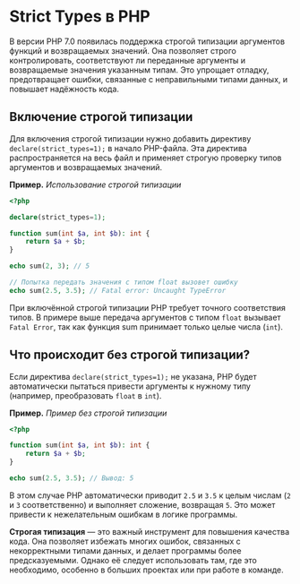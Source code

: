 # Strict Types в PHP

В версии PHP 7.0 появилась поддержка строгой типизации аргументов функций и возвращаемых значений. Она позволяет строго контролировать, соответствуют ли переданные аргументы и возвращаемые значения указанным типам. Это упрощает отладку, предотвращает ошибки, связанные с неправильными типами данных, и повышает надёжность кода.

## Включение строгой типизации

Для включения строгой типизации нужно добавить директиву `declare(strict_types=1);` в начало PHP-файла. Эта директива распространяется на весь файл и применяет строгую проверку типов аргументов и возвращаемых значений.

**Пример.** _Использование строгой типизации_

```php
<?php

declare(strict_types=1);

function sum(int $a, int $b): int {
    return $a + $b;
}

echo sum(2, 3); // 5

// Попытка передать значения с типом float вызовет ошибку
echo sum(2.5, 3.5); // Fatal error: Uncaught TypeError
```

При включённой строгой типизации PHP требует точного соответствия типов. В примере выше передача аргументов с типом `float` вызывает `Fatal Error`, так как функция sum принимает только целые числа (`int`).

## Что происходит без строгой типизации?

Если директива `declare(strict_types=1);` не указана, PHP будет автоматически пытаться привести аргументы к нужному типу (например, преобразовать `float` в `int`).

**Пример.** _Пример без строгой типизации_

```php
<?php

function sum(int $a, int $b): int {
    return $a + $b;
}

echo sum(2.5, 3.5); // Вывод: 5
```

В этом случае PHP автоматически приводит `2.5` и `3.5` к целым числам (`2` и `3` соответственно) и выполняет сложение, возвращая `5`. Это может привести к нежелательным ошибкам в логике программы.

**Строгая типизация** — это важный инструмент для повышения качества кода. Она позволяет избежать многих ошибок, связанных с некорректными типами данных, и делает программы более предсказуемыми. Однако её следует использовать там, где это необходимо, особенно в больших проектах или при работе в команде.